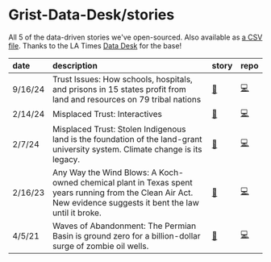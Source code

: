 # Grist-Data-Desk/stories

All 5 of the data-driven stories we've open-sourced. Also available as [a CSV file](stories.csv). Thanks to the LA Times [Data Desk](https://github.com/datadesk) for the base!

| date | description | story | repo |
|:--|:--|:--|:--|
|  9/16/24 | Trust Issues: How schools, hospitals, and prisons in 15 states profit from land and resources on 79 tribal nations | [📝](https://grist.org/indigenous/how-schools-hospitals-and-prisons-in-15-states-profit-from-land-and-resources-on-79-tribal-nations/) | [💻](https://github.com/Grist-Data-Desk/stlor) |
|  2/14/24 | Misplaced Trust: Interactives | [📝](https://grist.org/project/equity/land-grant-universities-indigenous-lands-fossil-fuels/) | [💻](https://github.com/Grist-Data-Desk/land-grab-2-interactives) |
|  2/7/24 | Misplaced Trust: Stolen Indigenous land is the foundation of the land-grant university system. Climate change is its legacy. | [📝](https://grist.org/project/equity/land-grant-universities-indigenous-lands-fossil-fuels/) | [💻](https://github.com/Grist-Data-Desk/land-grab-2) |
|  2/16/23 | Any Way the Wind Blows: A Koch-owned chemical plant in Texas spent years running from the Clean Air Act. New evidence suggests it bent the law until it broke. | [📝](https://grist.org/project/accountability/koch-oxbow-port-arthur-texas-clean-air-act-pollution/) | [💻](https://github.com/Grist-Data-Desk/windblow) |
|  4/5/21 | Waves of Abandonment: The Permian Basin is ground zero for a billion-dollar surge of zombie oil wells. | [📝](https://grist.org/abandoned-oil-gas-wells-permian-texas-new-mexico/) | [💻](https://github.com/Grist-Data-Desk/abandoned-wells) |